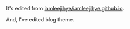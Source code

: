 It's edited from [iamleejihye/iamleejihye.github.io](sasgaNamabeer.github.io).  
  
And, I've edited blog theme.
